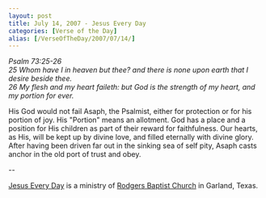 ```yaml
---
layout: post
title: July 14, 2007 - Jesus Every Day
categories: [Verse of the Day]
alias: [/VerseOfTheDay/2007/07/14/]
---
```


_Psalm 73:25-26  
25 Whom have I in heaven but thee? and there is none upon earth that
I desire beside thee.  
26 My flesh and my heart faileth: but God is the strength of my
heart, and my portion for ever._

His God would not fail Asaph, the Psalmist, either for protection
or for his portion of joy. His "Portion" means an allotment. God has
a place and a position for His children as part of their reward for
faithfulness. Our hearts, as His, will be kept up by divine love, and
filled eternally with divine glory. After having been driven far out
in the sinking sea of self pity, Asaph casts anchor in the old port
of trust and obey.

 --

<a href=http://jesuseveryday.net>Jesus Every Day</a> is a ministry of <a href=http://rodgersbaptist.net>Rodgers Baptist Church</a> in Garland, Texas.
